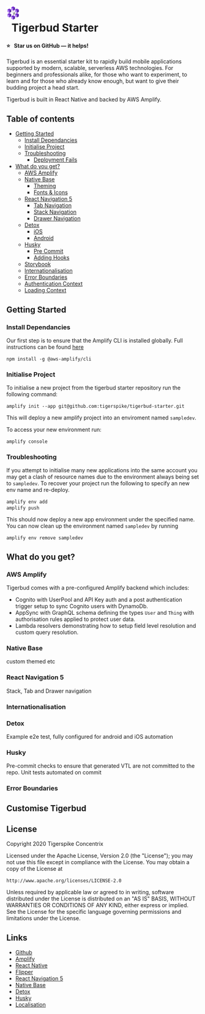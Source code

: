 <a href="https://github.com/tigerspike/tigerbud-starter">
    <img src="./docs/TigerBud-Glyph.svg" alt="Tigerbud logo" title="Tigerbud" align="left" height="35" />
</a>

# &nbsp; Tigerbud Starter

#### :star: &nbsp; Star us on GitHub — it helps!

Tigerbud is an essential starter kit to rapidly build mobile applications supported by modern, scalable, serverless AWS technologies. For beginners and professionals alike, for those who want to experiment, to learn and for those who already know enough, but want to give their budding project a head start.

Tigerbud is built in React Native and backed by AWS Amplify.

## Table of contents

- [Getting Started](#getting-started)
  - [Install Dependancies](#install-dependancies)
  - [Initialise Project](#initialise-project)
  - [Troubleshooting](#trouble-shooting)
    - [Deployment Fails](#deployment-fails)
- [What do you get?](#what-do-you-get)
  - [AWS Amplify](#aws-amplify)
  - [Native Base](#native-base)
    - [Theming](#theming)
    - [Fonts & Icons](#fonts-&-icons)
  - [React Navigation 5](#react-navigation-5)
    - [Tab Navigation](#tab-navigation)
    - [Stack Navigation](#stack-navigation)
    - [Drawer Navigation](#drawer-navigation)
  - [Detox](#detox)
    - [iOS](#detox)
    - [Android](#detox)
  - [Husky](#husky)
    - [Pre Commit](#pre-commit)
    - [Adding Hooks](#adding-hooks)
  - [Storybook](#husky)
  - [Internationalisation](#internationalisation)
  - [Error Boundaries](#error-boundaries)
  - [Authentication Context](#authentication-context)
  - [Loading Context](#loading-context)

## Getting Started

### Install Dependancies

Our first step is to ensure that the Amplify CLI is installed globally. Full instructions can be found [here](https://docs.amplify.aws/cli/start/install)

```
npm install -g @aws-amplify/cli
```

### Initialise Project

To initialise a new project from the tigerbud starter repository run the following command:
```
amplify init --app git@github.com:tigerspike/tigerbud-starter.git
```

This will deploy a new amplify project into an enviroment named `sampledev`. 

To access your new environment run:

```
amplify console
```
### Troubleshooting

If you attempt to initialise many new applications into the same account you may get a clash of resource names due to the environment always being set to `sampledev`. To recover your project run the following to specify an new env name and re-deploy.

```
amplify env add
amplify push
```
This should now deploy a new app environment under the specified name. You can now clean up the environment named `sampledev` by running

```
amplify env remove sampledev
```

## What do you get?

### AWS Amplify

Tigerbud comes with a pre-configured Amplify backend which includes:
- Cognito with UserPool and API Key auth and a post authentication trigger setup to sync Cognito users with DynamoDb.
- AppSync with GraphQL schema defining the types `User` and `Thing` with authorisation rules applied to protect user data.
- Lambda resolvers demonstrating how to setup field level resolution and custom query resolution.

### Native Base

custom themed etc

### React Navigation 5

Stack, Tab and Drawer navigation

### Internationalisation

### Detox

Example e2e test, fully configured for android and iOS automation

### Husky

Pre-commit checks to ensure that generated VTL are not committed to the repo.
Unit tests automated on commit

### Error Boundaries

## Customise Tigerbud

## License

Copyright 2020 Tigerspike Concentrix

Licensed under the Apache License, Version 2.0 (the "License");
you may not use this file except in compliance with the License.
You may obtain a copy of the License at

    http://www.apache.org/licenses/LICENSE-2.0

Unless required by applicable law or agreed to in writing, software
distributed under the License is distributed on an "AS IS" BASIS,
WITHOUT WARRANTIES OR CONDITIONS OF ANY KIND, either express or implied.
See the License for the specific language governing permissions and
limitations under the License.

## Links

- [Github](https://github.com/tigerspike/tigerbud-starter)
- [Amplify](https://docs.amplify.aws/start/q/integration/react-native)
- [React Native](https://reactnative.dev/)
- [Flipper](https://fbflipper.com/)
- [React Navigation 5](https://reactnavigation.org/docs/getting-started)
- [Native Base](https://github.com/tigerspike/tigerbud-starter)
- [Detox](https://github.com/tigerspike/tigerbud-starter)
- [Husky](https://github.com/tigerspike/tigerbud-starter)
- [Localisation](https://github.com/tigerspike/tigerbud-starter)
